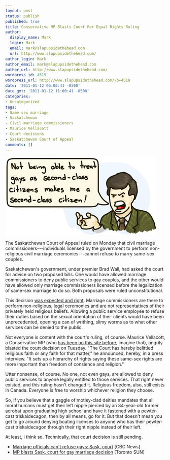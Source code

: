 ```yaml
---
layout: post
status: publish
published: true
title: Conservative MP Blasts Court For Equal Rights Ruling
author:
  display_name: Mark
  login: Mark
  email: mark@slapupsidethehead.com
  url: http://www.slapupsidethehead.com/
author_login: Mark
author_email: mark@slapupsidethehead.com
author_url: http://www.slapupsidethehead.com/
wordpress_id: 4519
wordpress_url: http://www.slapupsidethehead.com/?p=4519
date: '2011-01-12 06:00:41 -0500'
date_gmt: '2011-01-12 11:00:41 -0500'
categories:
- Uncategorized
tags:
- Same-sex marriage
- Saskatchewan
- Civil marriage commissioners
- Maurice Vellacott
- Court decisions
- Saskatchewan Court of Appeal
comments: []
---
```

![Maurice Vellacott declares:](/wp-content/media/2011/01/maurice-vellacott.jpg "Ladies and gentlemen, Maurice Vellacott!")

The Saskatchewan Court of Appeal ruled on Monday that civil marriage commissioners---individuals licensed by the government to perform non-religious civil marriage ceremonies---cannot refuse to marry same-sex couples.

Saskatchewan's government, under premier Brad Wall, had asked the court for advice on two proposed bills. One would have allowed marriage commissioners to deny public services to gay couples, and the other would have allowed only marriage commissioners licensed before the legalization of same-sex marriage to do so. Both proposals were ruled unconstitutional.

This decision [was expected and right](http://www.slapupsidethehead.com/2010/05/civil-marriage-commissioner-bill-goes-to-court/ "I've talked about it before, yo."). Marriage commissioners are there to perform non-religious, legal ceremonies and are not representatives of their privately held religious beliefs. Allowing a public service employee to refuse their duties based on the sexual orientation of their clients would have been unprecedented, opening a can of writhing, slimy worms as to what other services can be denied to the public.

Not everyone is content with the court's ruling, of course. Maurice Vellacott, a Conservative MP (who [has been on this site before](http://www.slapupsidethehead.com/2007/01/women-arent-men/ "and who doesn't know if women want to be called men."), imagine that), angrily blasted the court decision on Tuesday. "The Court has hereby belittled religious faith or any faith for that matter," he announced, hereby, in a press interview. "It sets up a hierarchy of rights saying these same-sex rights are more important than freedom of consience and religion."

Utter nonsense, of course. No one, not even gays, are allowed to deny public services to anyone legally entitled to those services. That right never existed, and this ruling hasn't changed it. Religious freedom, also, still exists in Canada. Everyone is free to worship whichever religion they choose.

So, if you believe that a gaggle of motley-clad deities mandates that all moral humans must get their left nipple pierced by an 84-year-old former acrobat upon graduating high school and have it fastened with a pewter-cast triskaidecagon, then by all means, go for it. But that doesn't mean you get to go around denying boating licenses to anyone who has their pewter-cast triskaidecagon through their right nipple instead of their left.

At least, I think so. Technically, that court decision is still pending.

- [Marriage officials can't refuse gays: Sask. court](http://www.cbc.ca/canada/saskatchewan/story/2011/01/10/sk-marriage-commissioners-1101.html) [CBC News]
- [MP blasts Sask. court for gay marriage decision](http://www.torontosun.com/news/canada/2011/01/11/16849806.html) [Toronto SUN]
